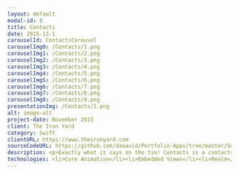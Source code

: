 ```yaml
---
layout: default
modal-id: 5
title: Contacts
date: 2015-11-1
carouselId: ContactsCarousel
carouselImg0: /Contacts/1.png
carouselImg1: /Contacts/2.png
carouselImg2: /Contacts/3.png
carouselImg3: /Contacts/4.png
carouselImg4: /Contacts/5.png
carouselImg5: /Contacts/6.png
carouselImg6: /Contacts/7.png
carouselImg7: /Contacts/8.png
carouselImg8: /Contacts/9.png
presentationImg: /Contacts/1.png
alt: image-alt
project-date: November 2015
client: The Iron Yard
category: Swift
clientURL: https://www.theironyard.com
sourceCodeURL: https://github.com/daaavid/Portfolio-Apps/tree/master/Swift_Contacts
description: <p>Exactly what it says on the tin! Contacts is a contacts app that allows you to add and save contacts via Realm local storage with details such as name, phone number, and email address. The phone and email buttons allow you to call or email the selected contact respectively. You can set a contact as a favorite and view them in the Favorites menu. Contact details are verified for correct format via REGEX and the phone number formats as you type.</br></br>Varied animations such as buttons that spin upon touch, views that slide out of view, and an interface based on Google's Material Design keep the app beautiful. </p>
technologies: <li>Core Animation</li><li>Embedded Views</li><li>Realm</li><li>UIView Animation</li>
---
```

